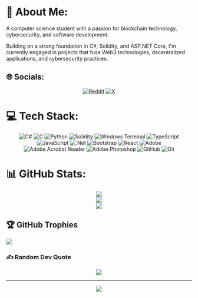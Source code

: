 # 💫 About Me:

A computer science student with a passion for blockchain technology, cybersecurity, and software development.

Building on a strong foundation in C#, Solidity, and ASP.NET Core, I'm currently engaged in projects that fuse Web3 technologies, decentralized applications, and cybersecurity practices.

## 🌐 Socials:

<center>

[![Reddit](https://img.shields.io/badge/Reddit-%23FF4500.svg?logo=Reddit&logoColor=white)](https://reddit.com/user/RealVrach) [![X](https://img.shields.io/badge/X-black.svg?logo=X&logoColor=white)](https://x.com/agspadez)

</center>

# 💻 Tech Stack:

<center>

![C#](https://img.shields.io/badge/c%23-%23239120.svg?style=for-the-badge&logo=csharp&logoColor=white) ![C](https://img.shields.io/badge/c-%2300599C.svg?style=for-the-badge&logo=c&logoColor=white) ![Python](https://img.shields.io/badge/python-3670A0?style=for-the-badge&logo=python&logoColor=ffdd54) ![Solidity](https://img.shields.io/badge/Solidity-%23363636.svg?style=for-the-badge&logo=solidity&logoColor=white) ![Windows Terminal](https://img.shields.io/badge/Windows%20Terminal-%234D4D4D.svg?style=for-the-badge&logo=windows-terminal&logoColor=white) ![TypeScript](https://img.shields.io/badge/typescript-%23007ACC.svg?style=for-the-badge&logo=typescript&logoColor=white) ![JavaScript](https://img.shields.io/badge/javascript-%23323330.svg?style=for-the-badge&logo=javascript&logoColor=%23F7DF1E) ![.Net](https://img.shields.io/badge/.NET-5C2D91?style=for-the-badge&logo=.net&logoColor=white) ![Bootstrap](https://img.shields.io/badge/bootstrap-%238511FA.svg?style=for-the-badge&logo=bootstrap&logoColor=white) ![React](https://img.shields.io/badge/react-%2320232a.svg?style=for-the-badge&logo=react&logoColor=%2361DAFB) ![Adobe](https://img.shields.io/badge/adobe-%23FF0000.svg?style=for-the-badge&logo=adobe&logoColor=white) ![Adobe Acrobat Reader](https://img.shields.io/badge/Adobe%20Acrobat%20Reader-EC1C24.svg?style=for-the-badge&logo=Adobe%20Acrobat%20Reader&logoColor=white) ![Adobe Photoshop](https://img.shields.io/badge/adobe%20photoshop-%2331A8FF.svg?style=for-the-badge&logo=adobe%20photoshop&logoColor=white) ![GitHub](https://img.shields.io/badge/github-%23121011.svg?style=for-the-badge&logo=github&logoColor=white) ![Git](https://img.shields.io/badge/git-%23F05033.svg?style=for-the-badge&logo=git&logoColor=white)

</center>

# 📊 GitHub Stats:

<center>

![](https://github-readme-stats.vercel.app/api?username=agspades&theme=default&hide_border=false&include_all_commits=false&count_private=false)<br/>
![](https://github-readme-streak-stats.herokuapp.com/?user=agspades&theme=default&hide_border=false)<br/>
![](https://github-readme-stats.vercel.app/api/top-langs/?username=agspades&theme=default&hide_border=false&include_all_commits=false&count_private=false&layout=compact)

</center>

## 🏆 GitHub Trophies

![](https://github-profile-trophy.vercel.app/?username=agspades&theme=algolia&no-frame=false&no-bg=true&margin-w=4)

### ✍️ Random Dev Quote

<center>

![](https://quotes-github-readme.vercel.app/api?type=horizontal&theme=radical)

---

[![](https://visitcount.itsvg.in/api?id=agspades&icon=0&color=0)](https://visitcount.itsvg.in)

</center>
<!-- Proudly created with GPRM ( https://gprm.itsvg.in ) -->
<!-- To enter a separate section for portfolio in future -->
